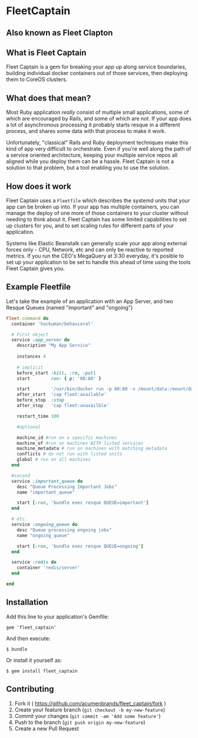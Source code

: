 # FleetCaptain
## Also known as Fleet Clapton

## What is Fleet Captain

Fleet Captain is a gem for breaking your app up along service boundaries,
building individual docker containers out of those services, then deploying them
to CoreOS clusters.

## What does that mean?

Most Ruby application _really_ consist of multiple small applications, some of
which are encouraged by Rails, and some of which are not.  If your app does a lot
of asynchronous processing it probably starts resque in a different process, and
shares some data with that process to make it work.

Unfortunately, "classical" Rails and Ruby deployment techniques make this kind
of app very difficult to orchestrate.  Even if you're well along the path of a
service oriented architecture, keeping your multiple service repos all aligned
while you deploy them can be a hassle.  Fleet Captain is not a solution to that
problem, but a tool enabling you to use the solution.

## How does it work

Fleet Captain uses a `Fleetfile` which describes the systemd units that your
app can be broken up into.  If your app has multiple containers, you can manage
the deploy of one more of those containers to your cluster without needing to
think about it.  Fleet Captain has some limited capabilities to set up clusters
for you, and to set scaling rules for different parts of your application.

Systems like Elastic Beanstalk can generally scale your app along external
forces only - CPU, Network, etc and can only be reactive to reported metrics. If
you run the CEO's MegaQuery at 3:30 everyday, it's posible to set up your
application to be set to handle this ahead of time using the tools Fleet Captain
gives you.

## Example Fleetfile

Let's take the example of an application with an App Server, and
two Resque Queues (named "important" and "ongoing")

```ruby
Fleet.command do
  container 'hackuman/behavioral'

  # First object
  service :app_server do
    description "My App Service"
    
    instances 4 
    
    # implicit
    before_start :kill, :rm, :pull
    start        run: { p: '80:80' }

    start        '/usr/bin/docker run -p 80:80 -v /mount/data:/mount/data --name whatever container'
    after_start  'cap fleet:available'
    before_stop  :stop
    after_stop   'cap fleet:unavailble'

    restart_time 100

    #optional

    machine_id #run on a specific machines
    machine_of #run on machines WITH listed services
    machine_metadata # run on machines with matching metadata
    conflicts # do not run with listed units
    global # run on all machines
  end

  #second
  service :important_queue do
    desc "Queue Processing Important Jobs"
    name "important_queue"

    start [:run, 'bundle exec resque QUEUE=important']
  end

  # etc.
  service :ongoing_queue do
    desc "Queue processing ongoing jobs"
    name "ongoing_queue"

    start [:run, 'bundle exec resque QUEUE=ongoing']
  end

  service :redis do
    container 'redis/server'
  end

end
```

## Installation

Add this line to your application's Gemfile:

    gem 'fleet_captain'

And then execute:

    $ bundle

Or install it yourself as:

    $ gem install fleet_captain

## Contributing

1. Fork it ( https://github.com/acumenbrands/fleet_captain/fork )
2. Create your feature branch (`git checkout -b my-new-feature`)
3. Commit your changes (`git commit -am 'Add some feature'`)
4. Push to the branch (`git push origin my-new-feature`)
5. Create a new Pull Request
